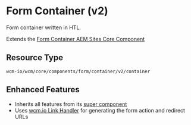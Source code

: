 Form Container (v2)
====
Form container written in HTL.

Extends the [Form Container AEM Sites Core Component][extends-component]

## Resource Type
```
wcm-io/wcm/core/components/form/container/v2/container
```

## Enhanced Features

* Inherits all features from its [super component][extends-component]
* Uses [wcm.io Link Handler][wcmio-handler-link] for generating the form action and redirect URLs

[extends-component]: https://github.com/adobe/aem-core-wcm-components/tree/master/content/src/content/jcr_root/apps/core/wcm/components/form/container/v2/container
[wcmio-handler-link]: https://wcm.io/handler/link/
